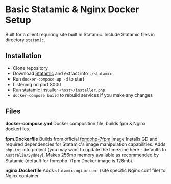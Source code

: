# Basic Statamic & Nginx Docker Setup

Built for a client requiring site built in Statamic. Include Statamic files in directory `statamic`.

## Installation

- Clone repository
- Download [Statamic](https://statamic.com/) and extract into `./statamic`
- Run `docker-compose up -d` to start
- Listening on port 8000
- Run statamic installer `<host>/installer.php`
- `docker-compose build` to rebuild services if you make any changes

## Files

**docker-compose.yml** Docker composition file, builds fpm & Nginx dockerfiles.

**fpm.Dockerfile** Builds from official [fpm:php-7fpm](https://hub.docker.com/_/php/) image Installs GD and required dependencies for Statamic's image manipulation capabilities. Adds `php.ini` into project (you may want to update the timezone here - defaults to `Australia/Sydney`). Makes 256mb memory available as recommended by Statamic (default for fpm:php-7fpm Docker image is 128mb).

**nginx.Dockerfile** Adds `statamic.nginx.conf` (site specific Nginx conf file) to Nginx container
